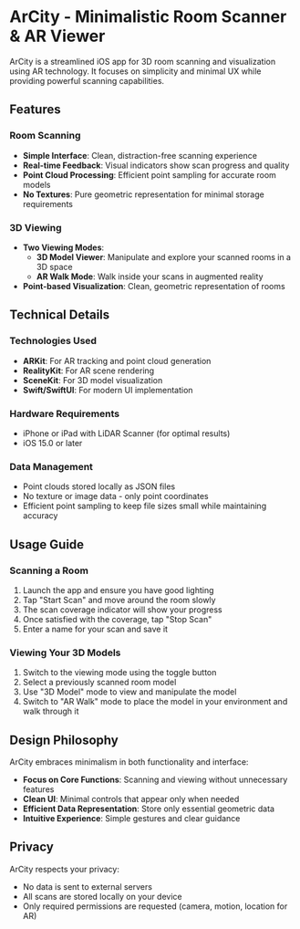 # ArCity - Minimalistic Room Scanner & AR Viewer

ArCity is a streamlined iOS app for 3D room scanning and visualization using AR technology. It focuses on simplicity and minimal UX while providing powerful scanning capabilities.

## Features

### Room Scanning
- **Simple Interface**: Clean, distraction-free scanning experience
- **Real-time Feedback**: Visual indicators show scan progress and quality
- **Point Cloud Processing**: Efficient point sampling for accurate room models
- **No Textures**: Pure geometric representation for minimal storage requirements

### 3D Viewing
- **Two Viewing Modes**:
  - **3D Model Viewer**: Manipulate and explore your scanned rooms in a 3D space
  - **AR Walk Mode**: Walk inside your scans in augmented reality
- **Point-based Visualization**: Clean, geometric representation of rooms

## Technical Details

### Technologies Used
- **ARKit**: For AR tracking and point cloud generation
- **RealityKit**: For AR scene rendering
- **SceneKit**: For 3D model visualization
- **Swift/SwiftUI**: For modern UI implementation

### Hardware Requirements
- iPhone or iPad with LiDAR Scanner (for optimal results)
- iOS 15.0 or later

### Data Management
- Point clouds stored locally as JSON files
- No texture or image data - only point coordinates
- Efficient point sampling to keep file sizes small while maintaining accuracy

## Usage Guide

### Scanning a Room
1. Launch the app and ensure you have good lighting
2. Tap "Start Scan" and move around the room slowly
3. The scan coverage indicator will show your progress
4. Once satisfied with the coverage, tap "Stop Scan"
5. Enter a name for your scan and save it

### Viewing Your 3D Models
1. Switch to the viewing mode using the toggle button
2. Select a previously scanned room model
3. Use "3D Model" mode to view and manipulate the model
4. Switch to "AR Walk" mode to place the model in your environment and walk through it

## Design Philosophy

ArCity embraces minimalism in both functionality and interface:

- **Focus on Core Functions**: Scanning and viewing without unnecessary features
- **Clean UI**: Minimal controls that appear only when needed
- **Efficient Data Representation**: Store only essential geometric data
- **Intuitive Experience**: Simple gestures and clear guidance

## Privacy

ArCity respects your privacy:
- No data is sent to external servers
- All scans are stored locally on your device
- Only required permissions are requested (camera, motion, location for AR)
